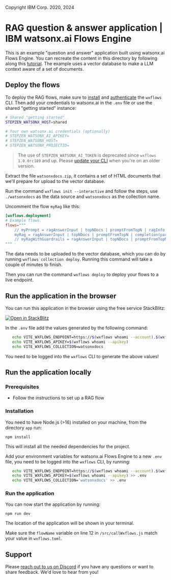 Copyright IBM Corp. 2020, 2024

# RAG question & answer application | IBM watsonx.ai Flows Engine

This is an example "question and answer" application built using watsonx.ai Flows Engine. You can recreate the content in this directory by following along this [tutorial](https://developer.ibm.com/tutorials/awb-build-rag-application-watsonx-ai-flows-engine). The example uses a vector database to make a LLM context aware of a set of documents.

## Deploy the flows

To deploy the RAG flows, make sure to [install](https://watzen.ibm.stepzen.com/docs/installation) and [authenticate](https://watzen.ibm.stepzen.com/docs/authentication) the `wxflows` CLI. Then add your credentials to watsonx.ai in the `.env` file or use the shared "getting started" instance:

```bash
# Shared "getting started"
STEPZEN_WATSONX_HOST=shared

# Your own watsonx.ai credentials (optionally)
# STEPZEN_WATSONX_AI_APIKEY=
# STEPZEN_WATSONX_HOST=
# STEPZEN_WATSONX_PROJECTID=
```

> The use of `STEPZEN_WATSONX_AI_TOKEN` is deprecated since `wxflows 1.0.0rc189` and up. Please [update your CLI](https://wxflows.ibm.stepzen.com/docs/installation) when you're on an older version.

Extract the file `watsonxdocs.zip`, it contains a set of HTML documents that we'll prepare for upload to the vector database.

Run the command `wxflows init --interactive` and follow the steps, use `./watsonxdocs` as the data source and `watsonxdocs` as the collection name.

Uncomment the flow `myRag` like this:

```toml
[wxflows.deployment]
# Example flows.
flows="""
    // myPrompt = ragAnswerInput | topNDocs | promptFromTopN | ragInfo
    myRag = ragAnswerInput | topNDocs | promptFromTopN | completion(parameters:myRag.parameters) | ragInfo
    // myRagWithGuardrails = ragAnswerInput | topNDocs | promptFromTopN | completion(parameters:myRagWithGuardrails.parameters) | ragScoreInfo | hallucinationScore | ragScoreMessage | ragInfo
"""
```

The data needs to be uploaded to the vector database, which you can do by running `wxflows collection deploy`. Running this command will take a couple of minutes to finish.

Then you can run the command `wxflows deploy` to deploy your flows to a live endpoint.

## Run the application in the browser

You can run this application in the browser using the free service StackBlitz:

[![Open in StackBlitz](https://developer.stackblitz.com/img/open_in_stackblitz.svg)](https://stackblitz.com/github/IBM/wxflows/tree/main/examples/rag-question-answer/app)

In the `.env` file add the values generated by the following command:

```bash
   echo VITE_WXFLOWS_ENDPOINT=https://$(wxflows whoami --account).$(wxflows whoami --domain)/wxflows-genai/watsonxdocs/graphql 
   echo VITE_WXFLOWS_APIKEY=$(wxflows whoami --apikey)
   echo VITE_WXFLOWS_COLLECTION=watsonxdocs
```

You need to be logged into the `wxflows` CLI to generate the above values!

## Run the application locally

### Prerequisites

- Follow the instructions to set up a RAG flow

### Installation

You need to have Node.js (>16) installed on your machine, from the directory `app` run:

```
npm install
```

This will install all the needed dependencies for the project.

Add your environment variables for watsonx.ai Flows Engine to a new `.env` file, you need to be logged into the `wxflows` CLI, by running:

```bash
   echo VITE_WXFLOWS_ENDPOINT=https://$(wxflows whoami --account).$(wxflows whoami --domain)/wxflows-genai/watsonxdocs/graphql >> .env
   echo VITE_WXFLOWS_APIKEY=$(wxflows whoami --apikey) >> .env
   echo VITE_WXFLOWS_COLLECTION='watsonxdocs' >> .env
```

### Run the application

You can now start the application by running:

```
npm run dev
```

The location of the application will be shown in your terminal. 

Make sure the `flowName` variable on line 12 in `/src/callWxflows.js` match your value in `wxflows.toml`.

## Support

Please [reach out to us on Discord](https://ibm.biz/wxflows-discord) if you have any questions or want to share feedback. We'd love to hear from you!

